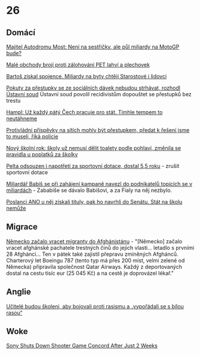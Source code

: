 # 26

## Domácí

[Majitel Autodromu Most: Není na sestřičky, ale půl miliardy na MotoGP bude?](https://www.idnes.cz/sport/motorsport/majitel-mosteckeho-autodromu-josef-zajicek-o-brnenske-konkurenci.A240904_222817_motorsport_pbi)

[Malé obchody brojí proti zálohování PET lahví a plechovek](https://www.novinky.cz/clanek/ekonomika-male-obchody-broji-proti-zalohovani-pet-lahvi-a-plechovek-40486470)

[Bartoš získal spojence. Miliardy na byty chtějí Starostové i lidovci](https://www.novinky.cz/clanek/domaci-bartos-ziskal-spojence-miliardy-na-byty-chteji-starostove-i-lidovci-40486522)

[Pokuty za přestupky se ze sociálních dávek nebudou strhávat, rozhodl Ústavní soud](https://www.novinky.cz/clanek/domaci-pokuty-za-prestupky-se-ze-socialnich-davek-nebudou-strhavat-rozhodl-ustavni-soud-40486616) Ústavní soud povolil recidivistům dopouštet se přestupků bez trestu

[Hampl: Už každý pátý Čech pracuje pro stát. Tímhle tempem to neutáhneme](https://www.seznamzpravy.cz/clanek/ekonomika-byznys-rozhovory-hampl-uz-kazdy-paty-cech-pracuje-pro-stat-timhle-tempem-to-neutahneme-258909)

[Protivládní příspěvky na sítích mohly být přestupkem, předat k řešení jsme to museli, říká policie](https://www.echo24.cz/a/HX9TJ/zpravy-domaci-protivladni-prispevky-na-facebooku-mohly-byt-prestupek-policie-prostejov)

[Nový školní rok: školy už nemusí dělit toalety podle pohlaví, změnila se pravidla u poplatků za školky](https://www.echo24.cz/a/Hm9zK/zpravy-domaci-novy-skolni-rok-zmeny-poplatky-skolky-toalety-umyvadla-hygiena)

[Pelta odsouzen i napotřetí za sportovní dotace, dostal 5,5 roku](https://www.novinky.cz/clanek/krimi-pelta-odsouzen-i-napotreti-za-sportovni-dotace-dostal-55-roku-40486447) - zrušit sportovní dotace

[Miliardář Babiš se při zahájení kampaně navezl do podnikatelů topících se v miliardách](https://www.novinky.cz/clanek/volby-kraj-miliardar-babis-se-pri-zahajeni-kampane-navezl-do-podnikatelu-topicich-se-v-miliardach-40486690) - Zababiše se dávalo Babišovi, a za Fialy na něj nezbylo.

[Poslanci ANO u něj získali tituly, pak ho navrhli do Senátu. Stát na školu nemůže](https://zpravy.aktualne.cz/domaci/hajek-ano/r~c2cf14d6608111ef80bfac1f6b220ee8/)

## Migrace

[Německo začalo vracet migranty do Afghánistánu](https://www.novinky.cz/clanek/zahranicni-nemecko-zacalo-vracet-migranty-do-afghanistanu-40486060) - "[Německo] začalo vracet afghánské pachatele trestných činů do jejich vlasti... letadlo s prvními 28 Afghánci... Ten v pátek také zajistil přepravu zmíněných Afghánců. Charterový let Boeingu 787 (tento typ má přes 200 míst, velmi zelené od Německa) připravila společnost Qatar Airways. Každý z deportovaných dostal na cestu tisíc eur (25 045 Kč) a na cestě je doprovázel lékař."

## Anglie

[Učitelé budou školeni, aby bojovali proti rasismu a „vypořádali se s bílou rasou“](https://www.echo24.cz/a/HrsTt/zpravy-svet-ucitele-v-britanii-budou-skoleni-aby-bojovali-proti-rasismu-a-vyporadali-se-s-bilou-rasou)

## Woke
[Sony Shuts Down Shooter Game Concord After Just 2 Weeks](https://www.cnet.com/tech/gaming/sony-shuts-down-shooter-game-concord-after-just-two-weeks/)
